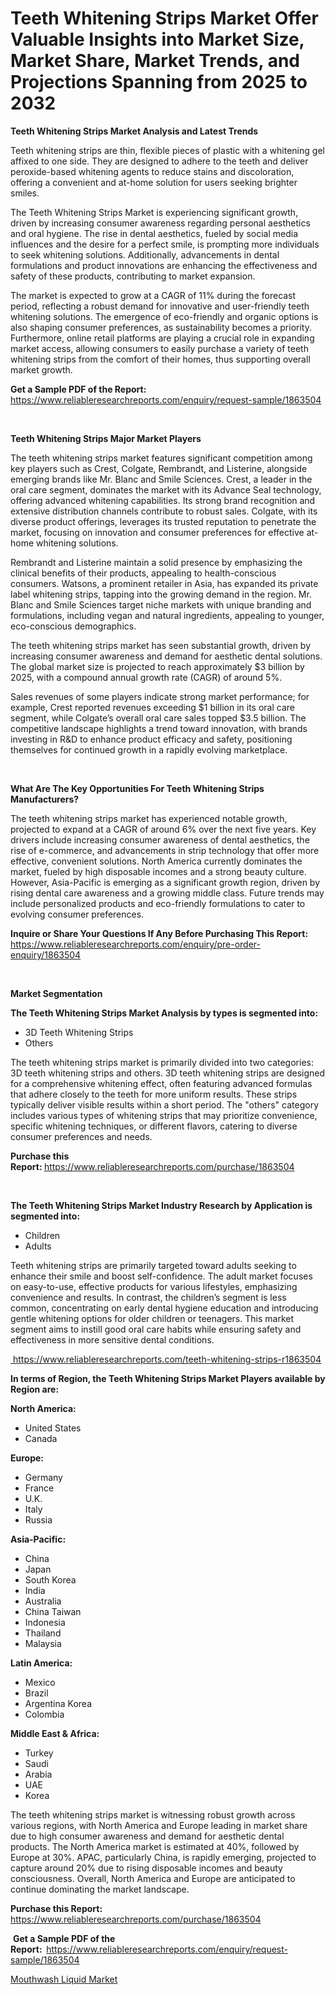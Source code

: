 <p><h1>Teeth Whitening Strips Market Offer Valuable Insights into Market Size, Market Share, Market Trends, and Projections Spanning from 2025 to 2032</h1></p><p><strong>Teeth Whitening Strips Market Analysis and Latest Trends</strong></p>
<p><p>Teeth whitening strips are thin, flexible pieces of plastic with a whitening gel affixed to one side. They are designed to adhere to the teeth and deliver peroxide-based whitening agents to reduce stains and discoloration, offering a convenient and at-home solution for users seeking brighter smiles.</p><p>The Teeth Whitening Strips Market is experiencing significant growth, driven by increasing consumer awareness regarding personal aesthetics and oral hygiene. The rise in dental aesthetics, fueled by social media influences and the desire for a perfect smile, is prompting more individuals to seek whitening solutions. Additionally, advancements in dental formulations and product innovations are enhancing the effectiveness and safety of these products, contributing to market expansion.</p><p>The market is expected to grow at a CAGR of 11% during the forecast period, reflecting a robust demand for innovative and user-friendly teeth whitening solutions. The emergence of eco-friendly and organic options is also shaping consumer preferences, as sustainability becomes a priority. Furthermore, online retail platforms are playing a crucial role in expanding market access, allowing consumers to easily purchase a variety of teeth whitening strips from the comfort of their homes, thus supporting overall market growth.</p></p>
<p><strong>Get a Sample PDF of the Report:&nbsp;</strong> <a href="https://www.reliableresearchreports.com/enquiry/request-sample/1863504?utm_campaign=2227&utm_medium=2&utm_source=Github&utm_content=ia&utm_term=07022025&utm_id=teeth-whitening-strips">https://www.reliableresearchreports.com/enquiry/request-sample/1863504</a></p>
<p>&nbsp;</p>
<p><strong>Teeth Whitening Strips Major Market Players</strong></p>
<p><p>The teeth whitening strips market features significant competition among key players such as Crest, Colgate, Rembrandt, and Listerine, alongside emerging brands like Mr. Blanc and Smile Sciences. Crest, a leader in the oral care segment, dominates the market with its Advance Seal technology, offering advanced whitening capabilities. Its strong brand recognition and extensive distribution channels contribute to robust sales. Colgate, with its diverse product offerings, leverages its trusted reputation to penetrate the market, focusing on innovation and consumer preferences for effective at-home whitening solutions.</p><p>Rembrandt and Listerine maintain a solid presence by emphasizing the clinical benefits of their products, appealing to health-conscious consumers. Watsons, a prominent retailer in Asia, has expanded its private label whitening strips, tapping into the growing demand in the region. Mr. Blanc and Smile Sciences target niche markets with unique branding and formulations, including vegan and natural ingredients, appealing to younger, eco-conscious demographics.</p><p>The teeth whitening strips market has seen substantial growth, driven by increasing consumer awareness and demand for aesthetic dental solutions. The global market size is projected to reach approximately $3 billion by 2025, with a compound annual growth rate (CAGR) of around 5%. </p><p>Sales revenues of some players indicate strong market performance; for example, Crest reported revenues exceeding $1 billion in its oral care segment, while Colgate’s overall oral care sales topped $3.5 billion. The competitive landscape highlights a trend toward innovation, with brands investing in R&D to enhance product efficacy and safety, positioning themselves for continued growth in a rapidly evolving marketplace.</p></p>
<p>&nbsp;</p>
<p><strong>What Are The Key Opportunities For Teeth Whitening Strips Manufacturers?</strong></p>
<p><p>The teeth whitening strips market has experienced notable growth, projected to expand at a CAGR of around 6% over the next five years. Key drivers include increasing consumer awareness of dental aesthetics, the rise of e-commerce, and advancements in strip technology that offer more effective, convenient solutions. North America currently dominates the market, fueled by high disposable incomes and a strong beauty culture. However, Asia-Pacific is emerging as a significant growth region, driven by rising dental care awareness and a growing middle class. Future trends may include personalized products and eco-friendly formulations to cater to evolving consumer preferences.</p></p>
<p><strong>Inquire or Share Your Questions If Any Before Purchasing This Report:</strong> <a href="https://www.reliableresearchreports.com/enquiry/pre-order-enquiry/1863504?utm_campaign=2227&utm_medium=2&utm_source=Github&utm_content=ia&utm_term=07022025&utm_id=teeth-whitening-strips">https://www.reliableresearchreports.com/enquiry/pre-order-enquiry/1863504</a></p>
<p>&nbsp;</p>
<p><strong>Market Segmentation</strong></p>
<p><strong>The Teeth Whitening Strips Market Analysis by types is segmented into:</strong></p>
<p><ul><li>3D Teeth Whitening Strips</li><li>Others</li></ul></p>
<p><p>The teeth whitening strips market is primarily divided into two categories: 3D teeth whitening strips and others. 3D teeth whitening strips are designed for a comprehensive whitening effect, often featuring advanced formulas that adhere closely to the teeth for more uniform results. These strips typically deliver visible results within a short period. The "others" category includes various types of whitening strips that may prioritize convenience, specific whitening techniques, or different flavors, catering to diverse consumer preferences and needs.</p></p>
<p><strong>Purchase this Report:&nbsp;</strong><a href="https://www.reliableresearchreports.com/purchase/1863504?utm_campaign=2227&utm_medium=2&utm_source=Github&utm_content=ia&utm_term=07022025&utm_id=teeth-whitening-strips">https://www.reliableresearchreports.com/purchase/1863504</a></p>
<p>&nbsp;</p>
<p><strong>The Teeth Whitening Strips Market Industry Research by Application is segmented into:</strong></p>
<p><ul><li>Children</li><li>Adults</li></ul></p>
<p><p>Teeth whitening strips are primarily targeted toward adults seeking to enhance their smile and boost self-confidence. The adult market focuses on easy-to-use, effective products for various lifestyles, emphasizing convenience and results. In contrast, the children’s segment is less common, concentrating on early dental hygiene education and introducing gentle whitening options for older children or teenagers. This market segment aims to instill good oral care habits while ensuring safety and effectiveness in more sensitive dental conditions.</p></p>
<p><a href="https://www.reliableresearchreports.com/teeth-whitening-strips-r1863504?utm_campaign=2227&utm_medium=2&utm_source=Github&utm_content=ia&utm_term=07022025&utm_id=teeth-whitening-strips">&nbsp;https://www.reliableresearchreports.com/teeth-whitening-strips-r1863504</a></p>
<p><strong>In terms of Region, the Teeth Whitening Strips Market Players available by Region are:</strong></p>
<p>
    <p> <strong> North America: </strong>
        <ul>
            <li>United States</li>
            <li>Canada</li>
        </ul>
        </p> 
    <p> <strong> Europe: </strong>
        <ul>
            <li>Germany</li>
            <li>France</li>
            <li>U.K.</li>
            <li>Italy</li>
            <li>Russia</li>
        </ul>
        </p> 
    <p> <strong> Asia-Pacific: </strong>
        <ul>
            <li>China</li>
            <li>Japan</li>
            <li>South Korea</li>
            <li>India</li>
            <li>Australia</li>
            <li>China Taiwan</li>
            <li>Indonesia</li>
            <li>Thailand</li>
            <li>Malaysia</li>
        </ul>
        </p> 
    <p> <strong> Latin America: </strong>
        <ul>
            <li>Mexico</li>
            <li>Brazil</li>
            <li>Argentina Korea</li>
            <li>Colombia</li>
        </ul>
        </p> 
    <p> <strong> Middle East & Africa: </strong>
        <ul>
            <li>Turkey</li>
            <li>Saudi</li>
            <li>Arabia</li>
            <li>UAE</li>
            <li>Korea</li>
        </ul>
    </p>
    </p>
<p><p>The teeth whitening strips market is witnessing robust growth across various regions, with North America and Europe leading in market share due to high consumer awareness and demand for aesthetic dental products. The North America market is estimated at 40%, followed by Europe at 30%. APAC, particularly China, is rapidly emerging, projected to capture around 20% due to rising disposable incomes and beauty consciousness. Overall, North America and Europe are anticipated to continue dominating the market landscape.</p></p>
<p><strong>Purchase this Report: </strong><a href="https://www.reliableresearchreports.com/purchase/1863504?utm_campaign=2227&utm_medium=2&utm_source=Github&utm_content=ia&utm_term=07022025&utm_id=teeth-whitening-strips">https://www.reliableresearchreports.com/purchase/1863504</a></p>
<p>&nbsp;<strong>Get a Sample PDF of the Report:&nbsp;&nbsp;</strong><a href="https://www.reliableresearchreports.com/enquiry/request-sample/1863504?utm_campaign=2227&utm_medium=2&utm_source=Github&utm_content=ia&utm_term=07022025&utm_id=teeth-whitening-strips">https://www.reliableresearchreports.com/enquiry/request-sample/1863504</a></p>
<p><strong></strong></p>
<p><p><a href="https://github.com/tambraunrue691969/Market-Research-Report-List-1/blob/main/mouthwash-liquid-market.md?utm_campaign=2227&utm_medium=2&utm_source=Github&utm_content=ia&utm_term=07022025&utm_id=teeth-whitening-strips">Mouthwash Liquid Market</a></p></p>
